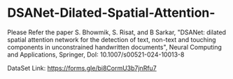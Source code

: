 # DSANet-Dilated-Spatial-Attention-
Please Refer the paper
      S. Bhowmik, S. Risat, and B Sarkar, "DSANet: dilated spatial attention network for the detection of text, non-text and touching components in unconstrained handwritten documents", Neural Computing and Applications, Springer, DoI: 10.1007/s00521-024-10013-8

DataSet Link: https://forms.gle/bi8CormU3b7jnRfu7 
